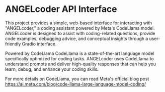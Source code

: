 # ANGELcoder API Interface

This project provides a simple, web-based interface for interacting with "ANGELcoder," a coding assistant powered by Meta's CodeLlama model. ANGELcoder is designed to assist with coding-related questions, provide code examples, debugging advice, and conceptual insights through a user-friendly Gradio interface.

Powered by CodeLlama
CodeLlama is a state-of-the-art language model specifically optimized for coding tasks. ANGELcoder uses CodeLlama to understand prompts and deliver high-quality responses that can help you learn, debug, and enhance your coding skills.

For more details on CodeLlama, you can read Meta's official blog post 
https://ai.meta.com/blog/code-llama-large-language-model-coding/ 

